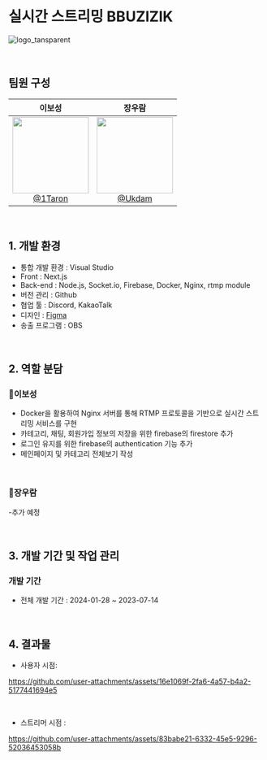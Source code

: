 # 실시간 스트리밍 BBUZIZIK

![logo_tansparent](https://github.com/user-attachments/assets/0b80eeb2-c394-4237-aa40-47240693c18a)

<br>

## 팀원 구성

<div align="center">

| **이보성** | **장우람** |
| :------: |  :------: |
| [<img src="https://github.com/Ukdam/OMM_App/assets/92793487/717b987a-1cb3-4d9e-a2c1-dced07726f6f" height=150 width=150> <br/> @1Taron](https://github.com/1Taron) | [<img src="https://github.com/Ukdam/OMM_App/assets/92793487/311372aa-2adb-49fb-a35c-de7baac3ab55" height=150 width=150> <br/> @Ukdam](https://github.com/Ukdam) |

</div>

<br>

## 1. 개발 환경
- 통합 개발 환경 : Visual Studio
- Front : Next.js
- Back-end : Node.js, Socket.io, Firebase, Docker, Nginx, rtmp module
- 버전 관리 : Github
- 협업 툴 : Discord, KakaoTalk
- 디자인 : [Figma](https://www.figma.com/design/RqYVbSBQFPcTh8lnbyH5I4/%EB%BF%8C%EC%A7%80%EC%A7%81?node-id=0-1&t=spbKPSRw52L4k4CB-0)
- 송출 프로그램 : OBS

<br>

## 2. 역할 분담

### 🍊이보성

- Docker을 활용하여 Nginx 서버를 통해 RTMP 프로토콜을 기반으로 실시간 스트리밍 서비스를 구현
- 카테고리, 채팅, 회원가입 정보의 저장을 위한 firebase의 firestore 추가
- 로그인 유지를 위한 firebase의 authentication 기능 추가
- 메인페이지 및 카테고리 전체보기 작성

<br>

### 🐬장우람 

-추가 예정

<br>

## 3. 개발 기간 및 작업 관리

### 개발 기간

- 전체 개발 기간 : 2024-01-28 ~ 2023-07-14

<br>

## 4. 결과물

- 사용자 시점:

https://github.com/user-attachments/assets/16e1069f-2fa6-4a57-b4a2-5177441694e5

<br>

- 스트리머 시점 : 



https://github.com/user-attachments/assets/83babe21-6332-45e5-9296-52036453058b

